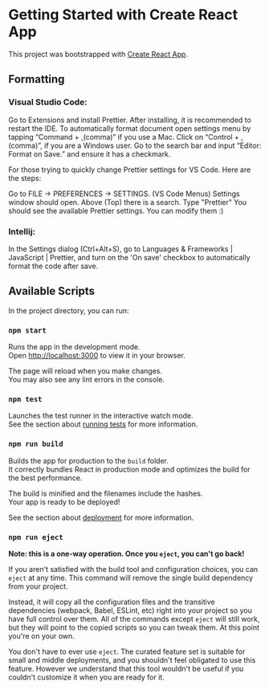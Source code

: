 # Getting Started with Create React App

This project was bootstrapped with [Create React App](https://github.com/facebook/create-react-app).

## Formatting

### Visual Studio Code:

Go to Extensions and install Prettier. After installing, it is recommended to restart the IDE.
To automatically format document open settings menu by tapping “Command + ,(comma)” if you use a Mac.
Click on “Control + ,(comma)”, if you are a Windows user. Go to the search bar and input “Editor: Format on Save.”
and ensure it has a checkmark.

For those trying to quickly change Prettier settings for VS Code. Here are the steps:

Go to FILE -> PREFERENCES -> SETTINGS. (VS Code Menus)
Settings window should open. Above (Top) there is a search. Type "Prettier"
You should see the available Prettier settings. You can modify them :)

### Intellij:

In the Settings dialog (Ctrl+Alt+S), go to Languages & Frameworks | JavaScript | Prettier,
and turn on the 'On save' checkbox to automatically format the code after save.

## Available Scripts

In the project directory, you can run:

### `npm start`

Runs the app in the development mode.\
Open [http://localhost:3000](http://localhost:3000) to view it in your browser.

The page will reload when you make changes.\
You may also see any lint errors in the console.

### `npm test`

Launches the test runner in the interactive watch mode.\
See the section about [running tests](https://facebook.github.io/create-react-app/docs/running-tests) for more information.

### `npm run build`

Builds the app for production to the `build` folder.\
It correctly bundles React in production mode and optimizes the build for the best performance.

The build is minified and the filenames include the hashes.\
Your app is ready to be deployed!

See the section about [deployment](https://facebook.github.io/create-react-app/docs/deployment) for more information.

### `npm run eject`

**Note: this is a one-way operation. Once you `eject`, you can't go back!**

If you aren't satisfied with the build tool and configuration choices, you can `eject` at any time. This command will remove the single build dependency from your project.

Instead, it will copy all the configuration files and the transitive dependencies (webpack, Babel, ESLint, etc) right into your project so you have full control over them. All of the commands except `eject` will still work, but they will point to the copied scripts so you can tweak them. At this point you're on your own.

You don't have to ever use `eject`. The curated feature set is suitable for small and middle deployments, and you shouldn't feel obligated to use this feature. However we understand that this tool wouldn't be useful if you couldn't customize it when you are ready for it.
